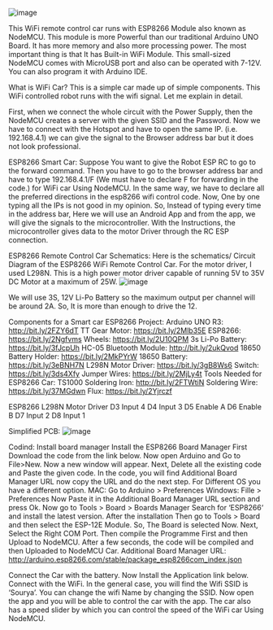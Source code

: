 ![image](https://github.com/user-attachments/assets/0b0d9f89-cd07-459f-a930-c893191ce07d)

This WiFi remote control car runs with ESP8266 Module also known as NodeMCU. This module is more Powerful than our traditional Arduino UNO Board. It has more memory and also more processing power. The most important thing is that It has Built-in WiFi Module. This small-sized NodeMCU comes with MicroUSB port and also can be operated with 7-12V. You can also program it with Arduino IDE.

What is WiFi Car?
This is a simple car made up of simple components. This WiFi controlled robot runs with the wifi signal. Let me explain in detail.

First, when we connect the whole circuit with the Power Supply, then the NodeMCU creates a server with the given SSID and the Password. Now we have to connect with the Hotspot and have to open the same IP. (i.e. 192.168.4.1) we can give the signal to the Browser address bar but it does not look professional.

ESP8266 Smart Car:
Suppose You want to give the Robot ESP RC to go to the forward command. Then you have to go to the browser address bar and have to type 192.168.4.1/F (We must have to declare F for forwarding in the code.) for WiFi car Using NodeMCU. In the same way, we have to declare all the preferred directions in the esp8266 wifi control code. Now, One by one typing all the IPs is not good in my opinion. So, Instead of typing every time in the address bar, Here we will use an Android App and from the app, we will give the signals to the microcontroller. With the Instructions, the microcontroller gives data to the motor Driver through the RC ESP connection.

ESP8266 Remote Control Car Schematics:
Here is the schematics/ Circuit Diagram of the ESP8266 WiFi Remote Control Car. For the motor driver, I used L298N. This is a high power motor driver capable of running 5V to 35V DC Motor at a maximum of 25W.
![image](https://github.com/user-attachments/assets/06c10010-1358-48c1-ab2a-96c1ba5dd4f4)

We will use 3S, 12V Li-Po Battery so the maximum output per channel will be around 2A. So, It is more than enough to drive the 12.

Components for a Smart car ESP8266 Project:
Arduino UNO R3: http://bit.ly/2FZY6dT
TT Gear Motor: https://bit.ly/2Mlb35E
ESP8266: https://bit.ly/2Ngfvms
Wheels: https://bit.ly/2U10QPM
3s Li-Po Battery: https://bit.ly/3fJcpUh
HC-05 Bluetooth Module: http://bit.ly/2ukQvod
18650 Battery Holder: https://bit.ly/2MkPYrW
18650 Battery: https://bit.ly/3eBNH7N
L298N Motor Driver: https://bit.ly/3gB8Ws6
Switch: https://bit.ly/3ds4Xfy
Jumper Wires: https://bit.ly/2MjLy4t
Tools Needed for ESP8266 Car:
TS1000 Soldering Iron: http://bit.ly/2FTWtiN
Soldering Wire: https://bit.ly/37MGdwn
Flux: https://bit.ly/2Yjrczf

ESP8266	L298N Motor Driver
D3	Input 4
D4	Input 3
D5	Enable A
D6	Enable B
D7	Input 2
D8	Input 1

Simplified PCB:
![image](https://github.com/user-attachments/assets/5c7ffb2c-c4b2-4005-9f69-262f04dfd9b0)

Codind:
Install board manager
Install the ESP8266 Board Manager
First Download the code from the link below. Now open Arduino and Go to File>New.
Now a new window will appear. Next, Delete all the existing code and Paste the given code.
In the code, you will find Additional Board Manager URL now copy the URL and do the next step. For Different OS you have a different option.
MAC: Go to Arduino > Preferences
Windows: Fille > Preferences
Now Paste it in the Additional Board Manager URL section and press Ok.
Now go to Tools > Board > Boards Manager
Search for ‘ESP8266‘ and install the latest version.
After the installation Then go to Tools > Board and then select the ESP-12E Module. So, The Board is selected Now.
Next, Select the Right COM Port.
Then compile the Programme First and then Upload to NodeMCU. After a few seconds, the code will be compiled and then Uploaded to NodeMCU Car.
Additional Board Manager URL: http://arduino.esp8266.com/stable/package_esp8266com_index.json

Connect the Car with the battery.
Now Install the Application link below.
Connect with the WiFi. In the general case, you will find the Wifi SSID is ‘Sourya’. You can change the wifi Name by changing the SSID.
Now open the app and you will be able to control the car with the app.
The car also has a speed slider by which you can control the speed of the WiFi car Using NodeMCU.
